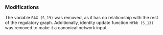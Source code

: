 ### Modifications

The variable `BAX (S_19)` was removed, as it has no relationship with the rest of the regulatory graph. Additionally, identity update function `Nfkb (S_13)` was removed to make it a canonical network input.